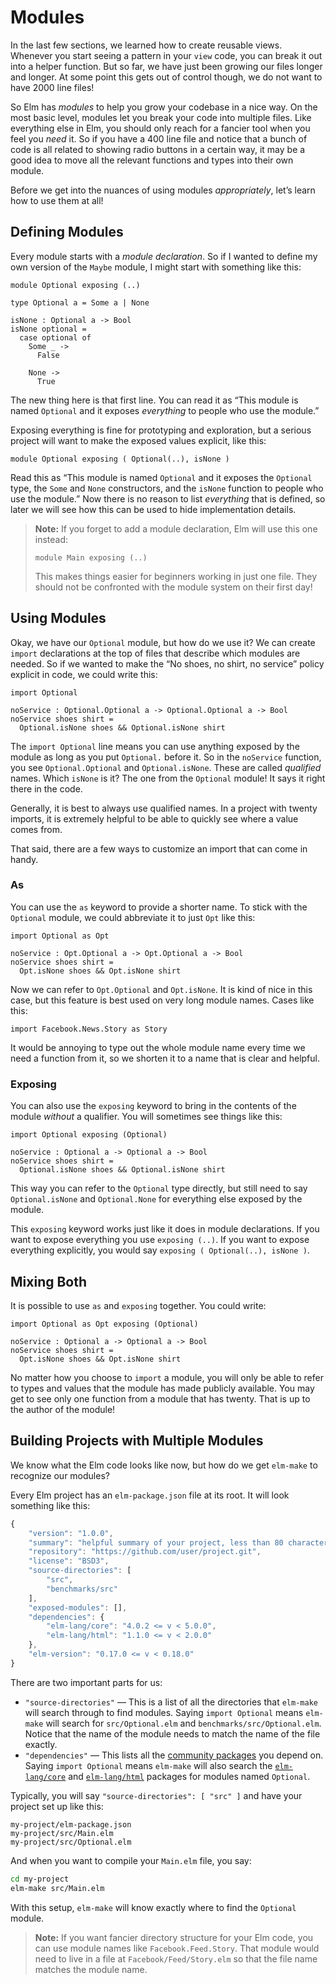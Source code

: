 # Modules

In the last few sections, we learned how to create reusable views. Whenever you start seeing a pattern in your `view` code, you can break it out into a helper function. But so far, we have just been growing our files longer and longer. At some point this gets out of control though, we do not want to have 2000 line files!

So Elm has _modules_ to help you grow your codebase in a nice way. On the most basic level, modules let you break your code into multiple files. Like everything else in Elm, you should only reach for a fancier tool when you feel you _need_ it. So if you have a 400 line file and notice that a bunch of code is all related to showing radio buttons in a certain way, it may be a good idea to move all the relevant functions and types into their own module.

Before we get into the nuances of using modules _appropriately_, let’s learn how to use them at all!

## Defining Modules

Every module starts with a _module declaration_. So if I wanted to define my own version of the `Maybe` module, I might start with something like this:

```text
module Optional exposing (..)

type Optional a = Some a | None

isNone : Optional a -> Bool
isNone optional =
  case optional of
    Some _ ->
      False

    None ->
      True
```

The new thing here is that first line. You can read it as “This module is named `Optional` and it exposes _everything_ to people who use the module.”

Exposing everything is fine for prototyping and exploration, but a serious project will want to make the exposed values explicit, like this:

```text
module Optional exposing ( Optional(..), isNone )
```

Read this as “This module is named `Optional` and it exposes the `Optional` type, the `Some` and `None` constructors, and the `isNone` function to people who use the module.” Now there is no reason to list _everything_ that is defined, so later we will see how this can be used to hide implementation details.

> **Note:** If you forget to add a module declaration, Elm will use this one instead:
>
> ```text
> module Main exposing (..)
> ```
>
> This makes things easier for beginners working in just one file. They should not be confronted with the module system on their first day!

## Using Modules

Okay, we have our `Optional` module, but how do we use it? We can create `import` declarations at the top of files that describe which modules are needed. So if we wanted to make the “No shoes, no shirt, no service” policy explicit in code, we could write this:

```text
import Optional

noService : Optional.Optional a -> Optional.Optional a -> Bool
noService shoes shirt =
  Optional.isNone shoes && Optional.isNone shirt
```

The `import Optional` line means you can use anything exposed by the module as long as you put `Optional.` before it. So in the `noService` function, you see `Optional.Optional` and `Optional.isNone`. These are called _qualified_ names. Which `isNone` is it? The one from the `Optional` module! It says it right there in the code.

Generally, it is best to always use qualified names. In a project with twenty imports, it is extremely helpful to be able to quickly see where a value comes from.

That said, there are a few ways to customize an import that can come in handy.

### As

You can use the `as` keyword to provide a shorter name. To stick with the `Optional` module, we could abbreviate it to just `Opt` like this:

```text
import Optional as Opt

noService : Opt.Optional a -> Opt.Optional a -> Bool
noService shoes shirt =
  Opt.isNone shoes && Opt.isNone shirt
```

Now we can refer to `Opt.Optional` and `Opt.isNone`. It is kind of nice in this case, but this feature is best used on very long module names. Cases like this:

```text
import Facebook.News.Story as Story
```

It would be annoying to type out the whole module name every time we need a function from it, so we shorten it to a name that is clear and helpful.

### Exposing

You can also use the `exposing` keyword to bring in the contents of the module _without_ a qualifier. You will sometimes see things like this:

```text
import Optional exposing (Optional)

noService : Optional a -> Optional a -> Bool
noService shoes shirt =
  Optional.isNone shoes && Optional.isNone shirt
```

This way you can refer to the `Optional` type directly, but still need to say `Optional.isNone` and `Optional.None` for everything else exposed by the module.

This `exposing` keyword works just like it does in module declarations. If you want to expose everything you use `exposing (..)`. If you want to expose everything explicitly, you would say `exposing ( Optional(..), isNone )`.

## Mixing Both

It is possible to use `as` and `exposing` together. You could write:

```text
import Optional as Opt exposing (Optional)

noService : Optional a -> Optional a -> Bool
noService shoes shirt =
  Opt.isNone shoes && Opt.isNone shirt
```

No matter how you choose to `import` a module, you will only be able to refer to types and values that the module has made publicly available. You may get to see only one function from a module that has twenty. That is up to the author of the module!

## Building Projects with Multiple Modules

We know what the Elm code looks like now, but how do we get `elm-make` to recognize our modules?

Every Elm project has an `elm-package.json` file at its root. It will look something like this:

```javascript
{
    "version": "1.0.0",
    "summary": "helpful summary of your project, less than 80 characters",
    "repository": "https://github.com/user/project.git",
    "license": "BSD3",
    "source-directories": [
        "src",
        "benchmarks/src"
    ],
    "exposed-modules": [],
    "dependencies": {
        "elm-lang/core": "4.0.2 <= v < 5.0.0",
        "elm-lang/html": "1.1.0 <= v < 2.0.0"
    },
    "elm-version": "0.17.0 <= v < 0.18.0"
}
```

There are two important parts for us:

* `"source-directories"` — This is a list of all the directories that `elm-make` will search through to find modules. Saying `import Optional` means `elm-make` will search for `src/Optional.elm` and `benchmarks/src/Optional.elm`. Notice that the name of the module needs to match the name of the file exactly.
* `"dependencies"` — This lists all the [community packages](http://package.elm-lang.org/) you depend on. Saying `import Optional` means `elm-make` will also search the [`elm-lang/core`](http://package.elm-lang.org/packages/elm-lang/core/latest/) and [`elm-lang/html`](http://package.elm-lang.org/packages/elm-lang/html/latest/) packages for modules named `Optional`.

Typically, you will say `"source-directories": [ "src" ]` and have your project set up like this:

```text
my-project/elm-package.json
my-project/src/Main.elm
my-project/src/Optional.elm
```

And when you want to compile your `Main.elm` file, you say:

```bash
cd my-project
elm-make src/Main.elm
```

With this setup, `elm-make` will know exactly where to find the `Optional` module.

> **Note:** If you want fancier directory structure for your Elm code, you can use module names like `Facebook.Feed.Story`. That module would need to live in a file at `Facebook/Feed/Story.elm` so that the file name matches the module name.

